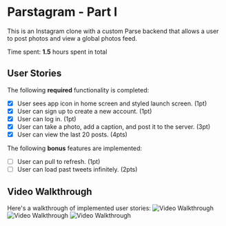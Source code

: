 # Parstagram - Part I

This is an Instagram clone with a custom Parse backend that allows a user to post photos and view a global photos feed.

Time spent: **1.5** hours spent in total

## User Stories

The following **required** functionality is completed:

- [X] User sees app icon in home screen and styled launch screen. (1pt)
- [X] User can sign up to create a new account. (1pt)
- [X] User can log in. (1pt)
- [X] User can take a photo, add a caption, and post it to the server. (3pt)
- [X] User can view the last 20 posts. (4pts)

The following **bonus** features are implemented:

- [ ] User can pull to refresh. (1pt)
- [ ] User can load past tweets infinitely. (2pts)

## Video Walkthrough

Here's a walkthrough of implemented user stories:
<img src='https://i.imgur.com/a6fj4ri.gif' title='Video Walkthrough' width='' alt='Video Walkthrough' />
<img src='https://i.imgur.com/6ALL0IC.gif' title='Video Walkthrough' width='' alt='Video Walkthrough' />
<img src='https://i.imgur.com/YY1pIXD.gif' title='Video Walkthrough' width='' alt='Video Walkthrough' />
